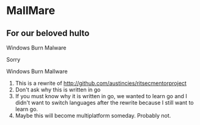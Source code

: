 # MallMare

## For our beloved hulto

Windows Burn Malware

Sorry

Windows Burn Mallware

1. This is a rewrite of <http://github.com/austincies/ritsecmentorproject>
2. Don't ask why this is written in go
3. If you must know why it is written in go, we wanted to learn go and I didn't want to switch languages after the rewrite because I still want to learn go.
4. Maybe this will become multiplatform someday. Probably not.
